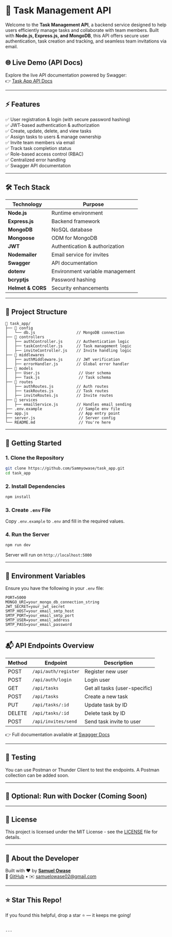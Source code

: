 <!-- 

# Task Management API

This project is a **Task Management API** built with **Node.js**, **Express**, and **MongoDB**.  
It allows **admins** to register, create a business, invite team members, and manage tasks.  
**Team members** can set their passwords, log in, and manage tasks assigned to them.

---

## Features

- Admin registration and login
- Business creation
- Invite team members
- Team members set their passwords
- Task creation, update, completion, and deletion
- Commenting on tasks

---

## Getting Started

### Prerequisites

- Node.js
- MongoDB

---

## Swagger Documentation

Access the API documentation at:  
**[https://task-app-x4ri.onrender.com/api-docs/](https://task-app-x4ri.onrender.com/api-docs/)**  
This provides an interactive interface to explore and test API endpoints.

---

## Installation

1. Clone the repository:

    ```bash
    git clone https://github.com/yourusername/task_management_api.git
    cd task_management_api
    ```

2. Install dependencies:

    ```bash
    npm install
    ```

3. Set up environment variables:

    Create a `.env` file in the root directory and add:

    ```bash
    PORT=5000
    MONGODB_URI=your_mongodb_connection_string
    JWT_SECRET=your_jwt_secret
    EMAIL=myemail@gmail.com
    PASSWORD=appPassword
    FRONTEND_URL=http://localhost:3000
    NODE_ENV=development
    ```

4. Start the server:

    ```bash
    npm start
    ```

The server will be running at:  
**[http://localhost:5000](http://localhost:5000)/https://task-app-x4ri.onrender.com**

---

## API Endpoints

---

### Admin Endpoints

#### 1. Register Admin

- **Endpoint:** `POST /api/auth/register`
- **Request Body:**

    ```json
    {
        "name": "Admin User",
        "email": "admin@example.com",
        "password": "password123",
        "businessName": "Admin Business"
    }
    ```

- **Response:**

    ```json
    {
        "_id": "admin_id",
        "name": "Admin User",
        "email": "admin@example.com",
        "role": "admin",
        "business": "business_id",
        "token": "jwt_token"
    }
    ```

---

#### 2. Admin Login

- **Endpoint:** `POST /api/auth/login`
- **Request Body:**

    ```json
    {
        "email": "admin@example.com",
        "password": "password123"
    }
    ```

- **Response:**

    ```json
    {
        "_id": "admin_id",
        "name": "Admin User",
        "email": "admin@example.com",
        "role": "admin",
        "business": "business_id",
        "token": "jwt_token"
    }
    ```

---

### Member Endpoints

#### 1. Invite Member

- **Endpoint:** `POST /api/invite`
- **Headers:**  
    `Authorization: Bearer jwt_token`
- **Request Body:**

    ```json
    {
        "name": "Member User",
        "email": "member@example.com"
    }
    ```

- **Response:**

    ```json
    {
        "message": "Invitation sent successfully",
        "token": "invite_token"
    }
    ```

---

#### 2. Set Password

- **Endpoint:** `POST /api/set-password`
- **Request Body:**

    ```json
    {
        "token": "invite_token",
        "password": "password123"
    }
    ```

- **Response:**

    ```json
    {
        "message": "Password set successfully"
    }
    ```

---

### Task Endpoints

#### 1. Create Task

- **Endpoint:** `POST /api/tasks`
- **Headers:**  
    `Authorization: Bearer jwt_token`
- **Request Body:**

    ```json
    {
        "title": "New Task",
        "description": "Task description",
        "assignee": "member_id",
        "dueDate": "2025-03-10T00:00:00.000Z"
    }
    ```

- **Response:**

    ```json
    {
        "_id": "task_id",
        "title": "New Task",
        "description": "Task description",
        "assignee": "member_id",
        "dueDate": "2025-03-10T00:00:00.000Z",
        "status": "pending"
    }
    ```

---

#### 2. Update Task

- **Endpoint:** `PUT /api/tasks/:id`
- **Headers:**  
    `Authorization: Bearer jwt_token`
- **Request Body:**

    ```json
    {
        "title": "Updated Task Title",
        "description": "Updated task description"
    }
    ```

- **Response:**

    ```json
    {
        "_id": "task_id",
        "title": "Updated Task Title",
        "description": "Updated task description",
        "assignee": "member_id",
        "dueDate": "2025-03-10T00:00:00.000Z",
        "status": "pending"
    }
    ```

---

#### 3. Complete Task

- **Endpoint:** `PUT /api/tasks/:id/complete`
- **Headers:**  
    `Authorization: Bearer jwt_token`
- **Response:**

    ```json
    {
        "_id": "task_id",
        "title": "Updated Task Title",
        "description": "Updated task description",
        "assignee": "member_id",
        "dueDate": "2025-03-10T00:00:00.000Z",
        "status": "done"
    }
    ```

---

#### 4. Delete Task

- **Endpoint:** `DELETE /api/tasks/:id`
- **Headers:**  
    `Authorization: Bearer jwt_token`
- **Response:**

    ```json
    {
        "message": "Task deleted successfully"
    }
    ```

---

### Comment Endpoints

#### 1. Add Comment

- **Endpoint:** `POST /api/comments`
- **Headers:**  
    `Authorization: Bearer jwt_token`
- **Request Body:**

    ```json
    {
        "taskId": "task_id",
        "content": "This is a comment"
    }
    ```

- **Response:**

    ```json
    {
        "_id": "comment_id",
        "taskId": "task_id",
        "content": "This is a comment",
        "createdAt": "2025-03-10T00:00:00.000Z"
    }
    ```

---

#### 2. Get Comments

- **Endpoint:** `GET /api/comments?taskId=task_id`
- **Headers:**  
    `Authorization: Bearer jwt_token`
- **Response:**

    ```json
    [
        {
            "_id": "comment_id",
            "taskId": "task_id",
            "content": "This is a comment",
            "createdAt": "2025-03-10T00:00:00.000Z"
        }
    ]
    ```

---

## Running Tests

To run the test script:

```bash
node testEndpoints.js
```

--- -->


# 📝 Task Management API

Welcome to the **Task Management API**, a backend service designed to help users efficiently manage tasks and collaborate with team members. Built with **Node.js, Express.js, and MongoDB**, this API offers secure user authentication, task creation and tracking, and seamless team invitations via email.

## 🌐 Live Demo (API Docs)

Explore the live API documentation powered by Swagger:  
👉 [Task App API Docs](https://task-app-x4ri.onrender.com/api-docs)

---

## ⚡️ Features

✅ User registration & login (with secure password hashing)  
✅ JWT-based authentication & authorization  
✅ Create, update, delete, and view tasks  
✅ Assign tasks to users & manage ownership  
✅ Invite team members via email  
✅ Track task completion status  
✅ Role-based access control (RBAC)  
✅ Centralized error handling  
✅ Swagger API documentation

---

## 🛠️ Tech Stack

| Technology  | Purpose |
|---|---|
| **Node.js** | Runtime environment |
| **Express.js** | Backend framework |
| **MongoDB** | NoSQL database |
| **Mongoose** | ODM for MongoDB |
| **JWT** | Authentication & authorization |
| **Nodemailer** | Email service for invites |
| **Swagger** | API documentation |
| **dotenv** | Environment variable management |
| **bcryptjs** | Password hashing |
| **Helmet & CORS** | Security enhancements |

---

## 📂 Project Structure

```
📂 task_app/
├── 📁 config
│   └── db.js                  // MongoDB connection
├── 📁 controllers
│   ├── authController.js      // Authentication logic
│   ├── taskController.js      // Task management logic
│   ├── inviteController.js    // Invite handling logic
├── 📁 middlewares
│   ├── authMiddleware.js      // JWT verification
│   ├── errorHandler.js        // Global error handler
├── 📁 models
│   ├── User.js                 // User schema
│   ├── Task.js                 // Task schema
├── 📁 routes
│   ├── authRoutes.js          // Auth routes
│   ├── taskRoutes.js          // Task routes
│   ├── inviteRoutes.js        // Invite routes
├── 📁 services
│   ├── emailService.js        // Handles email sending
├── .env.example                // Sample env file
├── app.js                      // App entry point
├── server.js                   // Server config
└── README.md                   // You're here
```

---

## 🚀 Getting Started

### 1. Clone the Repository

```bash
git clone https://github.com/Sammyowase/task_app.git
cd task_app
```

### 2. Install Dependencies

```bash
npm install
```

### 3. Create `.env` File

Copy `.env.example` to `.env` and fill in the required values.

### 4. Run the Server

```bash
npm run dev
```

Server will run on `http://localhost:5000`

---

## 🔑 Environment Variables

Ensure you have the following in your `.env` file:

```env
PORT=5000
MONGO_URI=your_mongo_db_connection_string
JWT_SECRET=your_jwt_secret
SMTP_HOST=your_email_smtp_host
SMTP_PORT=your_email_smtp_port
SMTP_USER=your_email_address
SMTP_PASS=your_email_password
```

---

## 📬 API Endpoints Overview

| Method | Endpoint | Description |
|---|---|---|
| POST | `/api/auth/register` | Register new user |
| POST | `/api/auth/login` | Login user |
| GET | `/api/tasks` | Get all tasks (user-specific) |
| POST | `/api/tasks` | Create a new task |
| PUT | `/api/tasks/:id` | Update task by ID |
| DELETE | `/api/tasks/:id` | Delete task by ID |
| POST | `/api/invites/send` | Send task invite to user |

👉 Full documentation available at [Swagger Docs](https://task-app-x4ri.onrender.com/api-docs)

---

## 🧪 Testing

You can use Postman or Thunder Client to test the endpoints. A Postman collection can be added soon.

---

## 🐳 Optional: Run with Docker (Coming Soon)

---

## 📜 License

This project is licensed under the MIT License - see the [LICENSE](LICENSE) file for details.

---

## 💼 About the Developer

Built with ❤️ by **[Samuel Owase](https://www.linkedin.com/in/samuelowase)**  
🔗 [GitHub](https://github.com/Sammyowase) • ✉️ [samuelowase02@gmail.com](mailto:samuelowase02@gmail.com)

---

## ⭐️ Star This Repo!

If you found this helpful, drop a star ⭐️ — it keeps me going!
```

---


